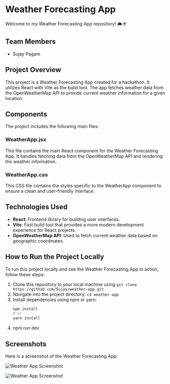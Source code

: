 # Weather Forecasting App

Welcome to my Weather Forecasting App repository! 🌦️☀️

## Team Members
- Sujay Pagam

## Project Overview
This project is a Weather Forecasting App created for a hackathon. It utilizes React with Vite as the build tool. The app fetches weather data from the OpenWeatherMap API to provide current weather information for a given location.

## Components
The project includes the following main files:

### WeatherApp.jsx
This file contains the main React component for the Weather Forecasting App. It handles fetching data from the OpenWeatherMap API and rendering the weather information.

### WeatherApp.css
This CSS file contains the styles specific to the WeatherApp component to ensure a clean and user-friendly interface.

## Technologies Used
- **React**: Frontend library for building user interfaces.
- **Vite**: Fast build tool that provides a more modern development experience for React projects.
- **OpenWeatherMap API**: Used to fetch current weather data based on geographic coordinates.

## How to Run the Project Locally
To run this project locally and see the Weather Forecasting App in action, follow these steps:

1. Clone this repository to your local machine using `git clone https://github.com/5ujay/weather-app.git`
2. Navigate into the project directory: `cd weather-app`
3. Install dependencies using npm or yarn:
   ```bash
   npm install
   # or
   yarn install
4. npm run dev

## Screenshots

Here is a screenshot of the Weather Forecasting App:

![Weather App Screenshot](https://github.com/5ujay/weather-app/blob/main/src/assets/images/weather-app-one.png)

![Weather App Screenshot](https://github.com/5ujay/weather-app/blob/main/src/assets/images/weather-app-second.png)
